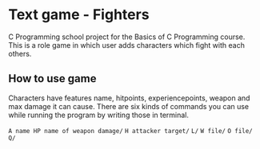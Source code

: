 # Text game - Fighters
C Programming school project for the Basics of C Programming course. This is a role game in which user adds characters which fight with each others.

## How to use game
Characters have features name, hitpoints, experiencepoints, weapon and max damage it can cause.
There are six kinds of commands you can use while running the program by writing those in terminal.

`A name HP name of weapon damage/` 
`H attacker target/`
`L/`
`W file/`
`O file/`
`Q/`
